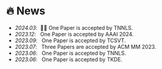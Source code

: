 # 🔥 News
- *2024.03*: &nbsp;🎉🎉 One Paper is accepted by TNNLS. 
- *2023.12*: &nbsp; One Paper is accepted by AAAI 2024. 
- *2023.09*: &nbsp; One Paper is accepted by TCSVT. 
- *2023.07*: &nbsp; Three Papers are accepted by ACM MM 2023.
- *2023.06*: &nbsp; One Paper is accepted by TNNLS.
- *2023.06*: &nbsp; One Paper is accepted by TKDE.
